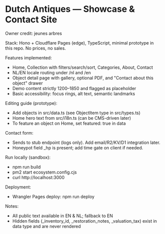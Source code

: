 # Dutch Antiques — Showcase & Contact Site

Owner credit: jeunes arbres

Stack: Hono + Cloudflare Pages (edge), TypeScript, minimal prototype in this repo. No prices, no sales.

Features implemented:
- Home, Collection with filters/search/sort, Categories, About, Contact
- NL/EN locale routing under /nl and /en
- Object detail page with gallery, optional PDF, and "Contact about this object" drawer
- Demo content strictly 1200–1850 and flagged as placeholder
- Basic accessibility: focus rings, alt text, semantic landmarks

Editing guide (prototype):
- Add objects in src/data.ts (see ObjectItem type in src/types.ts)
- Home hero text from src/i18n.ts (can be CMS-driven later)
- To feature an object on Home, set featured: true in data

Contact form:
- Sends to stub endpoint (logs only). Add email/R2/KV/D1 integration later.
- Honeypot field _hp is present; add time gate on client if needed.

Run locally (sandbox):
- npm run build
- pm2 start ecosystem.config.cjs
- curl http://localhost:3000

Deployment:
- Wrangler Pages deploy: npm run deploy

Notes:
- All public text available in EN & NL; fallback to EN
- Hidden fields (_inventory_id, _restoration_notes, _valuation_tax) exist in data type and are never rendered
